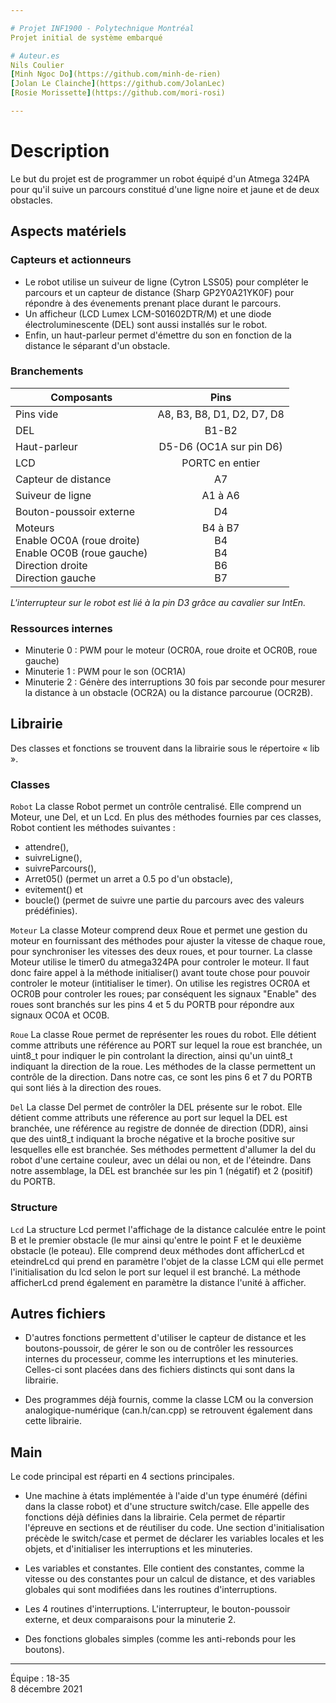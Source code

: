 ```yaml
---

# Projet INF1900 - Polytechnique Montréal
Projet initial de système embarqué

# Auteur.es
Nils Coulier  
[Minh Ngoc Do](https://github.com/minh-de-rien)  
[Jolan Le Clainche](https://github.com/JolanLec)  
[Rosie Morissette](https://github.com/mori-rosi)  

---
```


# Description

Le but du projet est de programmer un robot équipé d'un Atmega 324PA pour qu'il suive un parcours constitué d'une ligne noire et jaune et de deux obstacles.


## Aspects matériels

### Capteurs et actionneurs

* Le robot utilise un suiveur de ligne (Cytron LSS05) pour compléter le parcours et un capteur de distance (Sharp GP2Y0A21YK0F) pour répondre à des évenements prenant place durant le parcours. 
* Un afficheur (LCD Lumex LCM-S01602DTR/M) et une diode électroluminescente (DEL) sont aussi installés sur le robot. 
* Enfin, un haut-parleur permet d'émettre du son en fonction de la distance le séparant d'un obstacle.


### Branchements

| Composants              | Pins                      |
| ----------------------- |:-------------------------:|
| Pins vide               | A8, B3, B8, D1, D2, D7, D8|
| DEL                     | B1-B2                     |
| Haut-parleur            | D5-D6 (OC1A sur pin D6)   | 
| LCD                     | PORTC en entier           |
| Capteur de distance     | A7                        |
| Suiveur de ligne        | A1 à A6                   |
| Bouton-poussoir externe | D4                        |
| Moteurs <br>Enable OC0A (roue droite) <br>Enable OC0B (roue gauche) <br>Direction droite <br>Direction gauche| B4 à B7 <br>B4 <br>B4 <br>B6 <br>B7|     

*L'interrupteur sur le robot est lié à la pin D3 grâce au cavalier sur IntEn.*


### Ressources internes

* Minuterie 0 : PWM pour le moteur (OCR0A, roue droite et OCR0B, roue gauche)
* Minuterie 1 : PWM pour le son (OCR1A)
* Minuterie 2 : Génère des interruptions 30 fois par seconde pour mesurer la distance à un obstacle (OCR2A) ou la distance parcourue (OCR2B).


## Librairie

Des classes et fonctions se trouvent dans la librairie sous le répertoire « lib ».

### Classes

`Robot`
  La classe Robot permet un contrôle centralisé. Elle comprend un Moteur, une Del, et un Lcd. En plus des méthodes fournies par ces classes, Robot contient les méthodes suivantes : 
  * attendre(), 
  * suivreLigne(), 
  * suivreParcours(), 
  * Arret05() (permet un arret a 0.5 po d'un obstacle),
  * evitement() et 
  * boucle() (permet de suivre une partie du parcours avec 
    des valeurs prédéfinies).

`Moteur`
    La classe Moteur comprend deux Roue et permet une gestion du moteur en fournissant des méthodes pour ajuster la vitesse de chaque roue, pour synchroniser les vitesses des deux roues, et pour tourner. La classe Moteur utilise le timer0 du atmega324PA pour controler le moteur. Il faut donc faire appel à la méthode initialiser() avant toute chose pour pouvoir controler le moteur (intitialiser le timer). On utilise les registres OCR0A et OCR0B pour controler les roues; par conséquent les signaux "Enable" des roues sont branchés sur les pins 4 et 5 du PORTB pour répondre aux signaux OC0A et OC0B.

`Roue`
    La classe Roue permet de représenter les roues du robot. Elle détient comme attributs une référence au PORT sur lequel la roue est branchée, un uint8_t pour indiquer le pin controlant la direction, ainsi qu'un uint8_t indiquant la direction de la roue. Les méthodes de la classe permettent un contrôle de la direction. Dans notre cas, ce sont les pins 6 et 7 du PORTB qui sont liés à la direction des roues.

`Del`
    La classe Del permet de contrôler la DEL présente sur le robot. Elle détient comme attributs une réference au port sur lequel la DEL est branchée, une référence au registre de donnée de direction (DDR), ainsi que des uint8_t indiquant la broche négative et la broche positive sur lesquelles elle est branchée. Ses méthodes permettent d'allumer la del du robot d'une certaine couleur, avec un délai ou non, et de l'éteindre. Dans notre assemblage, la DEL est branchée sur les pin 1 (négatif) et 2 (positif) du PORTB.

### Structure

`Lcd`
    La structure Lcd permet l'affichage de la distance calculée entre le point B et le premier obstacle (le mur ainsi qu'entre le point F et le deuxième obstacle (le poteau). Elle comprend deux méthodes dont afficherLcd et eteindreLcd qui prend en paramètre l'objet de la classe LCM qui elle permet l'initialisation du lcd selon le port sur lequel il est branché. La méthode afficherLcd prend également en paramètre la distance l'unité à afficher.

        
## Autres fichiers

* D'autres fonctions permettent d'utiliser le capteur de distance et les boutons-poussoir, de gérer le son ou de contrôler les ressources internes du processeur, comme les interruptions et les minuteries. Celles-ci sont placées dans des fichiers distincts qui sont dans la librairie.

* Des programmes déjà fournis, comme la classe LCM ou la conversion analogique-numérique (can.h/can.cpp) se retrouvent également dans cette librairie.


## Main

Le code principal est réparti en 4 sections principales.

* Une machine à états implémentée à l'aide d'un type énuméré (défini dans la classe robot) et d'une structure switch/case. Elle appelle des fonctions déjà définies dans la librairie. Cela permet de répartir l'épreuve en sections et de réutiliser du code. Une section d'initialisation précède le switch/case et permet de déclarer les variables locales et les objets, et d'initialiser les interruptions et les minuteries. 

* Les variables et constantes. Elle contient des constantes, comme la vitesse ou des constantes pour un calcul de distance, et des variables globales qui sont modifiées dans les routines d'interruptions. 
 
* Les 4 routines d'interruptions. L'interrupteur, le bouton-poussoir externe, et deux comparaisons pour la minuterie 2. 

* Des fonctions globales simples (comme les anti-rebonds pour les boutons).

---
Équipe : 18-35  
8 décembre 2021

